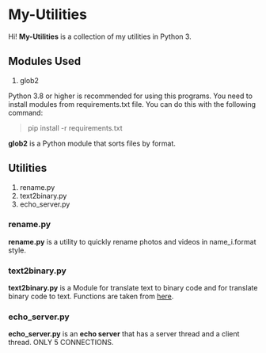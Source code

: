 # My-Utilities

Hi! **My-Utilities** is a collection of my utilities in Python 3.

## Modules Used

1. glob2

Python 3.8 or higher is recommended for using this programs. You need to install modules from requirements.txt file. You can do this with the following command:

> pip install -r requirements.txt

**glob2** is a Python module that sorts files by format.

## Utilities

1. rename.py
2. text2binary.py
3. echo_server.py

### rename.py

**rename.py** is a utility to quickly rename photos and videos in name_i.format style.

### text2binary.py

**text2binary.py** is a Module for translate text to binary code and for translate binary code to text. Functions are taken from [here](http://bit.do/functions_from_text2binary.).

### echo_server.py

**echo_server.py** is an **echo server** that has a server thread and a client thread. ONLY 5 CONNECTIONS.